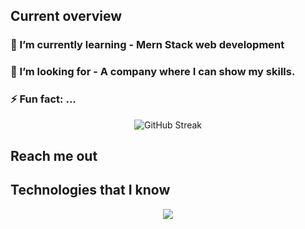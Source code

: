 ## Current overview

###  🌱 I’m currently learning - Mern Stack web development
### 👯 I’m looking for - A company where I can show my skills.
### ⚡ Fun fact: ...

 
<p align="center" dir="auto">
  <img src="https://github-readme-streak-stats.herokuapp.com?user=rezwan2230&theme=prussian" alt="GitHub Streak" />
</p>


## Reach me out




 ## Technologies that I know
 <p align="center">
  <a href="https://skillicons.dev">
    <img src="https://skillicons.dev/icons?i=html,css,tailwind,js,react,c,java,python&perline=3" />
  </a>
</p>
